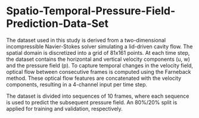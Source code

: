 # Spatio-Temporal-Pressure-Field-Prediction-Data-Set
The dataset used in this study is derived from a two-dimensional incompressible Navier-Stokes solver simulating a lid-driven cavity flow. The spatial domain is discretized into a grid of 81x161 points. At each time step, the dataset contains the horizontal and vertical velocity components (u, w) and the pressure field (p). To capture temporal changes in the velocity field, optical flow between consecutive frames is computed using the Farneback method. These optical flow features are concatenated with the velocity components, resulting in a 4-channel input per time step.

The dataset is divided into sequences of 10 frames, where each sequence is used to predict the subsequent pressure field. An 80%/20% split is applied for training and validation, respectively.
